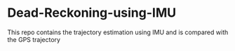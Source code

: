# Dead-Reckoning-using-IMU
This repo  contains the trajectory estimation using IMU and is compared with the GPS trajectory
